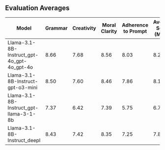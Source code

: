 ## Evaluation Averages
| Model | Grammar | Creativity | Moral Clarity | Adherence to Prompt | Average Score (Mean) | Count | Avg Input Tokens | Avg Output Tokens | Avg Inference Time (s) |
|-------|---------|------------|---------------|---------------------|-----------------|-------|-----------------|------------------|------------------------|
| Llama-3.1-8B-Instruct_gpt-4o_gpt-4o_gpt-4o | 8.66 | 7.68 | 8.56 | 8.03 | 8.23 | 100 | 141.5 | 350.6 | 101.69 |
| Llama-3.1-8B-Instruct-gpt-o3-mini | 8.50 | 7.60 | 8.46 | 7.86 | 8.11 | 100 | 141.5 | 350.6 | 101.69 |
| Llama-3.1-8B-Instruct_gpt-llama-3-1-8b | 7.37 | 6.42 | 7.39 | 5.75 | 6.73 | 100 | 141.5 | 350.6 | 101.69 |
| Llama-3.1-8B-Instruct_deepl | 8.43 | 7.42 | 8.35 | 7.25 | 7.86 | 100 | 141.5 | 346.1 | 44.64 |
